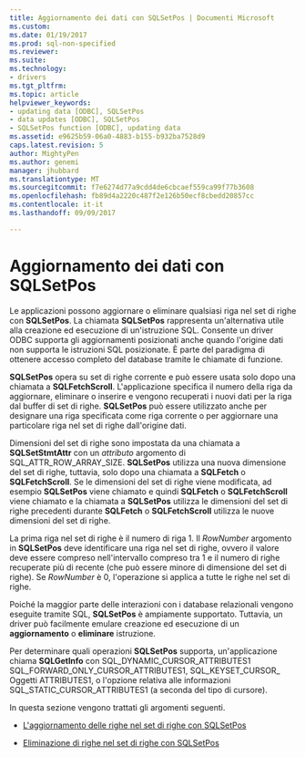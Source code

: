 ```yaml
---
title: Aggiornamento dei dati con SQLSetPos | Documenti Microsoft
ms.custom: 
ms.date: 01/19/2017
ms.prod: sql-non-specified
ms.reviewer: 
ms.suite: 
ms.technology:
- drivers
ms.tgt_pltfrm: 
ms.topic: article
helpviewer_keywords:
- updating data [ODBC], SQLSetPos
- data updates [ODBC], SQLSetPos
- SQLSetPos function [ODBC], updating data
ms.assetid: e9625b59-06a0-4883-b155-b932ba7528d9
caps.latest.revision: 5
author: MightyPen
ms.author: genemi
manager: jhubbard
ms.translationtype: MT
ms.sourcegitcommit: f7e6274d77a9cdd4de6cbcaef559ca99f77b3608
ms.openlocfilehash: fb89d4a2220c487f2e126b50ecf8cbedd20857cc
ms.contentlocale: it-it
ms.lasthandoff: 09/09/2017

---
```

# <a name="updating-data-with-sqlsetpos"></a>Aggiornamento dei dati con SQLSetPos
Le applicazioni possono aggiornare o eliminare qualsiasi riga nel set di righe con **SQLSetPos**. La chiamata **SQLSetPos** rappresenta un'alternativa utile alla creazione ed esecuzione di un'istruzione SQL. Consente un driver ODBC supporta gli aggiornamenti posizionati anche quando l'origine dati non supporta le istruzioni SQL posizionate. È parte del paradigma di ottenere accesso completo del database tramite le chiamate di funzione.  
  
 **SQLSetPos** opera su set di righe corrente e può essere usata solo dopo una chiamata a **SQLFetchScroll**. L'applicazione specifica il numero della riga da aggiornare, eliminare o inserire e vengono recuperati i nuovi dati per la riga dal buffer di set di righe. **SQLSetPos** può essere utilizzato anche per designare una riga specificata come riga corrente o per aggiornare una particolare riga nel set di righe dall'origine dati.  
  
 Dimensioni del set di righe sono impostata da una chiamata a **SQLSetStmtAttr** con un *attributo* argomento di SQL_ATTR_ROW_ARRAY_SIZE. **SQLSetPos** utilizza una nuova dimensione del set di righe, tuttavia, solo dopo una chiamata a **SQLFetch** o **SQLFetchScroll**. Se le dimensioni del set di righe viene modificata, ad esempio **SQLSetPos** viene chiamato e quindi **SQLFetch** o **SQLFetchScroll** viene chiamato e la chiamata a **SQLSetPos** utilizza le dimensioni del set di righe precedenti durante **SQLFetch** o **SQLFetchScroll** utilizza le nuove dimensioni del set di righe.  
  
 La prima riga nel set di righe è il numero di riga 1. Il *RowNumber* argomento in **SQLSetPos** deve identificare una riga nel set di righe, ovvero il valore deve essere compreso nell'intervallo compreso tra 1 e il numero di righe recuperate più di recente (che può essere minore di dimensione del set di righe). Se *RowNumber* è 0, l'operazione si applica a tutte le righe nel set di righe.  
  
 Poiché la maggior parte delle interazioni con i database relazionali vengono eseguite tramite SQL, **SQLSetPos** è ampiamente supportato. Tuttavia, un driver può facilmente emulare creazione ed esecuzione di un **aggiornamento** o **eliminare** istruzione.  
  
 Per determinare quali operazioni **SQLSetPos** supporta, un'applicazione chiama **SQLGetInfo** con SQL_DYNAMIC_CURSOR_ATTRIBUTES1 SQL_FORWARD_ONLY_CURSOR_ATTRIBUTES1, SQL_KEYSET_CURSOR_ Oggetti ATTRIBUTES1, o l'opzione relativa alle informazioni SQL_STATIC_CURSOR_ATTRIBUTES1 (a seconda del tipo di cursore).  
  
 In questa sezione vengono trattati gli argomenti seguenti.  
  
-   [L'aggiornamento delle righe nel set di righe con SQLSetPos](../../../odbc/reference/develop-app/updating-rows-in-the-rowset-with-sqlsetpos.md)  
  
-   [Eliminazione di righe nel set di righe con SQLSetPos](../../../odbc/reference/develop-app/deleting-rows-in-the-rowset-with-sqlsetpos.md)
